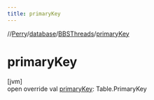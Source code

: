 ```yaml
---
title: primaryKey
---
```

//[Perry](../../../index.html)/[database](../index.html)/[BBSThreads](index.html)/[primaryKey](primary-key.html)



# primaryKey



[jvm]\
open override val [primaryKey](primary-key.html): Table.PrimaryKey




